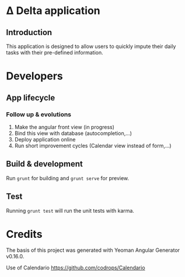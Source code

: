 # ∆ Delta application

## Introduction

This application is designed to allow users to quickly impute their daily tasks with their pre-defined information.



# Developers

## App lifecycle

### Follow up & evolutions
1. Make the angular front view (in progress)
2. Bind this view with database (autocompletion,...)
3. Deploy application online
4. Run short improvement cycles (Calendar view instead of form,...)

## Build & development
Run `grunt` for building and `grunt serve` for preview.

## Test
Running `grunt test` will run the unit tests with karma.



# Credits
The basis of this project was generated with Yeoman Angular Generator v0.16.0.

Use of Calendario https://github.com/codrops/Calendario
